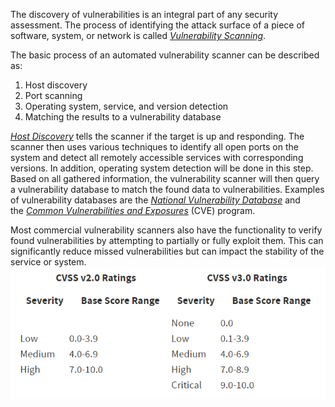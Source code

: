 The discovery of vulnerabilities is an integral part of any security assessment. The process of identifying the attack surface of a piece of software, system, or network is called [_Vulnerability Scanning_](https://en.wikipedia.org/wiki/Vulnerability_scanner).

The basic process of an automated vulnerability scanner can be described as:
1. Host discovery
2. Port scanning
3. Operating system, service, and version detection
4. Matching the results to a vulnerability database

[_Host Discovery_](https://capec.mitre.org/data/definitions/292.html) tells the scanner if the target is up and responding. The scanner then uses various techniques to identify all open ports on the system and detect all remotely accessible services with corresponding versions. In addition, operating system detection will be done in this step.
Based on all gathered information, the vulnerability scanner will then query a vulnerability database to match the found data to vulnerabilities. Examples of vulnerability databases are the [_National Vulnerability Database_](https://nvd.nist.gov/) and the [_Common Vulnerabilities and Exposures_](https://cve.mitre.org/cve/search_cve_list.html) (CVE) program.

Most commercial vulnerability scanners also have the functionality to verify found vulnerabilities by attempting to partially or fully exploit them. This can significantly reduce missed vulnerabilities but can impact the stability of the service or system.
![](../Attachements/Pasted%20image%2020250227153615.png)